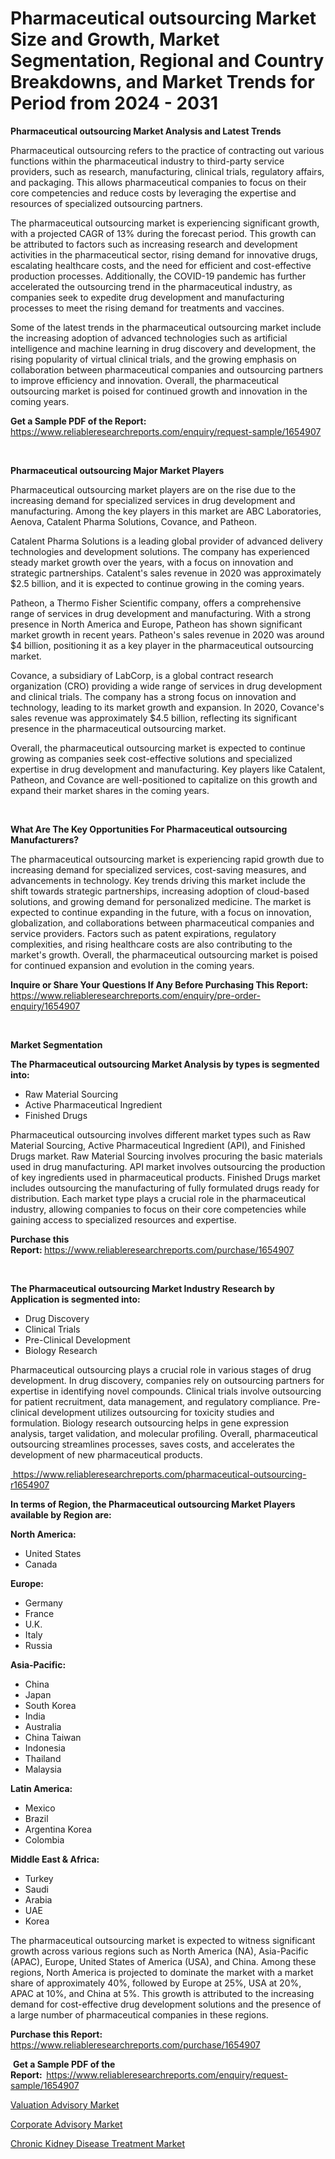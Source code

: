 <p><h1>Pharmaceutical outsourcing Market Size and Growth, Market Segmentation, Regional and Country Breakdowns, and Market Trends for Period from 2024 -  2031</h1></p><p><strong>Pharmaceutical outsourcing Market Analysis and Latest Trends</strong></p>
<p><p>Pharmaceutical outsourcing refers to the practice of contracting out various functions within the pharmaceutical industry to third-party service providers, such as research, manufacturing, clinical trials, regulatory affairs, and packaging. This allows pharmaceutical companies to focus on their core competencies and reduce costs by leveraging the expertise and resources of specialized outsourcing partners.</p><p>The pharmaceutical outsourcing market is experiencing significant growth, with a projected CAGR of 13% during the forecast period. This growth can be attributed to factors such as increasing research and development activities in the pharmaceutical sector, rising demand for innovative drugs, escalating healthcare costs, and the need for efficient and cost-effective production processes. Additionally, the COVID-19 pandemic has further accelerated the outsourcing trend in the pharmaceutical industry, as companies seek to expedite drug development and manufacturing processes to meet the rising demand for treatments and vaccines.</p><p>Some of the latest trends in the pharmaceutical outsourcing market include the increasing adoption of advanced technologies such as artificial intelligence and machine learning in drug discovery and development, the rising popularity of virtual clinical trials, and the growing emphasis on collaboration between pharmaceutical companies and outsourcing partners to improve efficiency and innovation. Overall, the pharmaceutical outsourcing market is poised for continued growth and innovation in the coming years.</p></p>
<p><strong>Get a Sample PDF of the Report:&nbsp;</strong> <a href="https://www.reliableresearchreports.com/enquiry/request-sample/1654907">https://www.reliableresearchreports.com/enquiry/request-sample/1654907</a></p>
<p>&nbsp;</p>
<p><strong>Pharmaceutical outsourcing Major Market Players</strong></p>
<p><p>Pharmaceutical outsourcing market players are on the rise due to the increasing demand for specialized services in drug development and manufacturing. Among the key players in this market are ABC Laboratories, Aenova, Catalent Pharma Solutions, Covance, and Patheon.</p><p>Catalent Pharma Solutions is a leading global provider of advanced delivery technologies and development solutions. The company has experienced steady market growth over the years, with a focus on innovation and strategic partnerships. Catalent's sales revenue in 2020 was approximately $2.5 billion, and it is expected to continue growing in the coming years.</p><p>Patheon, a Thermo Fisher Scientific company, offers a comprehensive range of services in drug development and manufacturing. With a strong presence in North America and Europe, Patheon has shown significant market growth in recent years. Patheon's sales revenue in 2020 was around $4 billion, positioning it as a key player in the pharmaceutical outsourcing market.</p><p>Covance, a subsidiary of LabCorp, is a global contract research organization (CRO) providing a wide range of services in drug development and clinical trials. The company has a strong focus on innovation and technology, leading to its market growth and expansion. In 2020, Covance's sales revenue was approximately $4.5 billion, reflecting its significant presence in the pharmaceutical outsourcing market.</p><p>Overall, the pharmaceutical outsourcing market is expected to continue growing as companies seek cost-effective solutions and specialized expertise in drug development and manufacturing. Key players like Catalent, Patheon, and Covance are well-positioned to capitalize on this growth and expand their market shares in the coming years.</p></p>
<p>&nbsp;</p>
<p><strong>What Are The Key Opportunities For Pharmaceutical outsourcing Manufacturers?</strong></p>
<p><p>The pharmaceutical outsourcing market is experiencing rapid growth due to increasing demand for specialized services, cost-saving measures, and advancements in technology. Key trends driving this market include the shift towards strategic partnerships, increasing adoption of cloud-based solutions, and growing demand for personalized medicine. The market is expected to continue expanding in the future, with a focus on innovation, globalization, and collaborations between pharmaceutical companies and service providers. Factors such as patent expirations, regulatory complexities, and rising healthcare costs are also contributing to the market's growth. Overall, the pharmaceutical outsourcing market is poised for continued expansion and evolution in the coming years.</p></p>
<p><strong>Inquire or Share Your Questions If Any Before Purchasing This Report:</strong> <a href="https://www.reliableresearchreports.com/enquiry/pre-order-enquiry/1654907">https://www.reliableresearchreports.com/enquiry/pre-order-enquiry/1654907</a></p>
<p>&nbsp;</p>
<p><strong>Market Segmentation</strong></p>
<p><strong>The Pharmaceutical outsourcing Market Analysis by types is segmented into:</strong></p>
<p><ul><li>Raw Material Sourcing</li><li>Active Pharmaceutical Ingredient</li><li>Finished Drugs</li></ul></p>
<p><p>Pharmaceutical outsourcing involves different market types such as Raw Material Sourcing, Active Pharmaceutical Ingredient (API), and Finished Drugs market. Raw Material Sourcing involves procuring the basic materials used in drug manufacturing. API market involves outsourcing the production of key ingredients used in pharmaceutical products. Finished Drugs market includes outsourcing the manufacturing of fully formulated drugs ready for distribution. Each market type plays a crucial role in the pharmaceutical industry, allowing companies to focus on their core competencies while gaining access to specialized resources and expertise.</p></p>
<p><strong>Purchase this Report:&nbsp;</strong><a href="https://www.reliableresearchreports.com/purchase/1654907">https://www.reliableresearchreports.com/purchase/1654907</a></p>
<p>&nbsp;</p>
<p><strong>The Pharmaceutical outsourcing Market Industry Research by Application is segmented into:</strong></p>
<p><ul><li>Drug Discovery</li><li>Clinical Trials</li><li>Pre-Clinical Development</li><li>Biology Research</li></ul></p>
<p><p>Pharmaceutical outsourcing plays a crucial role in various stages of drug development. In drug discovery, companies rely on outsourcing partners for expertise in identifying novel compounds. Clinical trials involve outsourcing for patient recruitment, data management, and regulatory compliance. Pre-clinical development utilizes outsourcing for toxicity studies and formulation. Biology research outsourcing helps in gene expression analysis, target validation, and molecular profiling. Overall, pharmaceutical outsourcing streamlines processes, saves costs, and accelerates the development of new pharmaceutical products.</p></p>
<p><a href="https://www.reliableresearchreports.com/pharmaceutical-outsourcing-r1654907">&nbsp;https://www.reliableresearchreports.com/pharmaceutical-outsourcing-r1654907</a></p>
<p><strong>In terms of Region, the Pharmaceutical outsourcing Market Players available by Region are:</strong></p>
<p>
    <p> <strong> North America: </strong>
        <ul>
            <li>United States</li>
            <li>Canada</li>
        </ul>
        </p> 
    <p> <strong> Europe: </strong>
        <ul>
            <li>Germany</li>
            <li>France</li>
            <li>U.K.</li>
            <li>Italy</li>
            <li>Russia</li>
        </ul>
        </p> 
    <p> <strong> Asia-Pacific: </strong>
        <ul>
            <li>China</li>
            <li>Japan</li>
            <li>South Korea</li>
            <li>India</li>
            <li>Australia</li>
            <li>China Taiwan</li>
            <li>Indonesia</li>
            <li>Thailand</li>
            <li>Malaysia</li>
        </ul>
        </p> 
    <p> <strong> Latin America: </strong>
        <ul>
            <li>Mexico</li>
            <li>Brazil</li>
            <li>Argentina Korea</li>
            <li>Colombia</li>
        </ul>
        </p> 
    <p> <strong> Middle East & Africa: </strong>
        <ul>
            <li>Turkey</li>
            <li>Saudi</li>
            <li>Arabia</li>
            <li>UAE</li>
            <li>Korea</li>
        </ul>
    </p>
    </p>
<p><p>The pharmaceutical outsourcing market is expected to witness significant growth across various regions such as North America (NA), Asia-Pacific (APAC), Europe, United States of America (USA), and China. Among these regions, North America is projected to dominate the market with a market share of approximately 40%, followed by Europe at 25%, USA at 20%, APAC at 10%, and China at 5%. This growth is attributed to the increasing demand for cost-effective drug development solutions and the presence of a large number of pharmaceutical companies in these regions.</p></p>
<p><strong>Purchase this Report: </strong><a href="https://www.reliableresearchreports.com/purchase/1654907">https://www.reliableresearchreports.com/purchase/1654907</a></p>
<p>&nbsp;<strong>Get a Sample PDF of the Report:&nbsp;&nbsp;</strong><a href="https://www.reliableresearchreports.com/enquiry/request-sample/1654907">https://www.reliableresearchreports.com/enquiry/request-sample/1654907</a></p>
<p><strong></strong></p>
<p><p><a href="https://www.linkedin.com/pulse/valuation-advisory-market-furnishes-information-share-trends-8nusf">Valuation Advisory Market</a></p><p><a href="https://www.linkedin.com/pulse/corporate-advisory-market-insights-cagr-trends-growth-a6l5f">Corporate Advisory Market</a></p><p><a href="https://www.linkedin.com/pulse/chronic-kidney-disease-treatment-market-size-reveals-best-ck6wf">Chronic Kidney Disease Treatment Market</a></p></p>